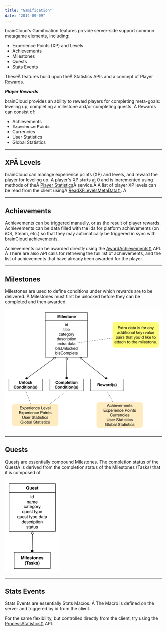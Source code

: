```yaml
---
title: "Gamification"
date: "2014-09-09"
---
```


brainCloud's Gamification features provide server-side support common metagame elements, including:

- Experience Points (XP) and Levels
- Achievements
- Milestones
- Quests
- Stats Events

TheseÂ features build upon theÂ Statistics APIs and a concept of Player Rewards.

_**Player Rewards**_

brainCloud provides an ability to reward players for completing meta-goals: leveling up, completing a milestone and/or completing quests. Â Rewards can consist of:

- Achievements
- Experience Points
- Currencies
- User Statistics
- Global Statistics

* * *

## XPÂ Levels

brainCloud can manage experience points (XP) and levels, and reward the player for leveling up. A player's XP starts at 0 and is incremented using methods of theÂ [Player Statistics](/api/capi/playerstats)Â service.Â A list of player XP levels can be read from the client usingÂ [ReadXPLevelsMetaData()](/api/capi/gamification/readxplevelsmetadata). Â 

* * *

## Achievements

Achievements can be triggered manually, or as the result of player rewards. Achievements can be data filled with the ids for platform achievements (on iOS, Steam, etc.) so that they may automatically be triggered in sync with brainCloud achievements.

Achievements can be awarded directly using the [AwardAchievements()](/api/capi/gamification/awardachievements) API. Â There are also API calls for retrieving the full list of achievements, and the list of achievements that have already been awarded for the player.

* * *

## Milestones

Milestones are used to define conditions under which rewards are to be delivered. Â Milestones must first be unlocked before they can be completed and then awarded.

[![brainCloud Milestone](images/brainCloud-Milestone-1024x798.png)](images/brainCloud-Milestone-1024x798.png)

* * *

## Quests

Quests are essentially compound Milestones. The completion status of the QuestÂ is derived from the completion status of the Milestones (Tasks) that it is composed of.

[![brainCloud Quest](images/brainCloud-Quest-174x300.png)](images/brainCloud-Quest-174x300.png)

* * *

## Stats Events

Stats Events are essentially Stats Macros. Â The Macro is defined on the server and triggered by id from the client.

For the same flexibility, but controlled directly from the client, try using the [ProcessStatistics()](/api/capi/playerstats/processstatistics) API.

<DocCardList />